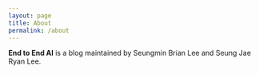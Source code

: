 ```yaml
---
layout: page
title: About
permalink: /about
---
```


**End to End AI** is a blog maintained by Seungmin Brian Lee and Seung Jae Ryan Lee.
